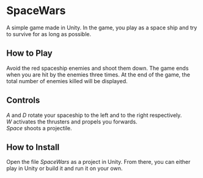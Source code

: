 # SpaceWars
A simple game made in Unity. In the game, you play as a space ship and try to survive for as long as possible.<br>

## How to Play
Avoid the red spaceship enemies and shoot them down. The game ends when you are hit by the enemies three times. 
At the end of the game, the total number of enemies killed will be displayed.

## Controls
*A* and *D* rotate your spaceship to the left and to the right respectively.<br>
*W* activates the thrusters and propels you forwards.<br>
*Space* shoots a projectile.

## How to Install
Open the file *SpaceWars* as a project in Unity. From there, you can either play in Unity or
build it and run it on your own.
